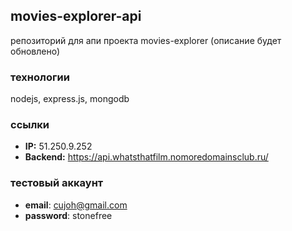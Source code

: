## movies-explorer-api
репозиторий для апи проекта movies-explorer (описание будет обновлено)

### технологии
nodejs, express.js, mongodb

### ссылки
* **IP:**  51.250.9.252
* **Backend:** https://api.whatsthatfilm.nomoredomainsclub.ru/

### тестовый аккаунт

* **email**: cujoh@gmail.com
* **password**: stonefree
